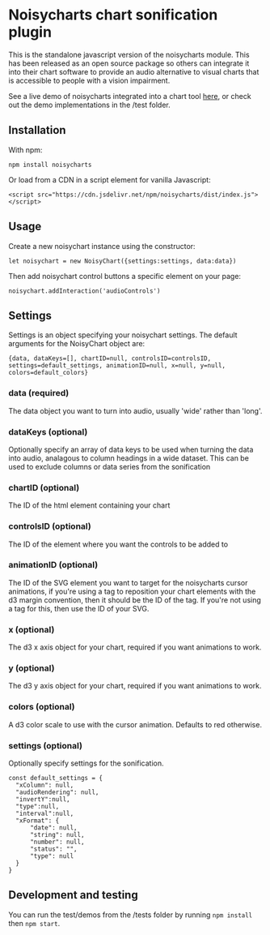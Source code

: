 # Noisycharts chart sonification plugin #

This is the standalone javascript version of the noisycharts module. This has been released as an open source package so others can integrate it into their chart software to provide an audio alternative to visual charts that is accessible to people with a vision impairment.

See a live demo of noisycharts integrated into a chart tool [here](https://interactive.guim.co.uk/embed/superyacht-testing/index.html?key=1hxk6BFGjfsbTV8uRqlJWCvuiqZXUyqAgPrQXU08bVuk&location=docsdata), or check out the demo implementations in the /test folder.

## Installation ##

With npm:

`npm install noisycharts`

Or load from a CDN in a script element for vanilla Javascript:

`<script src="https://cdn.jsdelivr.net/npm/noisycharts/dist/index.js"></script>`

## Usage ##

Create a new noisychart instance using the constructor:

`let noisychart = new NoisyChart({settings:settings, data:data})`

Then add noisychart control buttons a specific element on your page:

`noisychart.addInteraction('audioControls')`

## Settings ##

Settings is an object specifying your noisychart settings. The default arguments for the NoisyChart object are:

`{data, dataKeys=[], chartID=null, controlsID=controlsID, settings=default_settings, animationID=null, x=null, y=null, colors=default_colors}`

### data (required) ###

The data object you want to turn into audio, usually 'wide' rather than 'long'.

### dataKeys (optional) ###

Optionally specify an array of data keys to be used when turning the data into audio, analagous to column headings in a wide dataset. This can be used to exclude columns or data series from the sonification

### chartID (optional) ###

The ID of the html element containing your chart

### controlsID (optional) ###

The ID of the element where you want the controls to be added to

### animationID (optional) ###

The ID of the SVG element you want to target for the noisycharts cursor animations, if you're using a <g> tag to reposition your chart elements with the d3 margin convention, then it should be the ID of the <g> tag. If you're not using a <g> tag for this, then use the ID of your SVG.

### x (optional) ###

The d3 x axis object for your chart, required if you want animations to work. 

### y (optional) ###

The d3 y axis object for your chart, required if you want animations to work.

### colors (optional) ###

A d3 color scale to use with the cursor animation. Defaults to red otherwise.

### settings (optional) ###

Optionally specify settings for the sonification.

```
const default_settings = {
  "xColumn": null,
  "audioRendering": null,
  "invertY":null,
  "type":null,
  "interval":null,
  "xFormat": {
      "date": null,
      "string": null,
      "number": null,
      "status": "",
      "type": null
  }
}
```

## Development and testing ##

You can run the test/demos from the /tests folder by running `npm install` then `npm start`.
